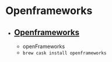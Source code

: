 # Openframeworks
- [Openframeworks](https://openframeworks.cc/)
  - 
  - openFrameworks
  - `brew cask install openframeworks`
